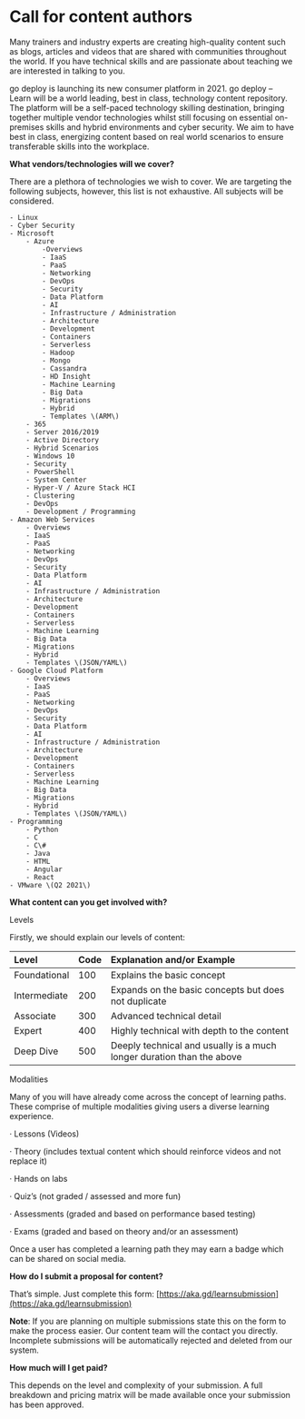 # Call for content authors


Many trainers and industry experts are creating high-quality content such as blogs, articles and videos that are shared with communities throughout the world.  If you have technical skills and are passionate about teaching we are interested in talking to you.

go deploy is launching its new consumer platform in 2021.  go deploy – Learn will be a world leading, best in class, technology content repository.  The platform will be a self-paced technology skilling destination, bringing together multiple vendor technologies whilst still focusing on essential on-premises skills and hybrid environments and cyber security.   We aim to have best in class, energizing content based on real world scenarios to ensure transferable skills into the workplace.

**What vendors/technologies will we cover?**

There are a plethora of technologies we wish to cover.  We are targeting the following subjects, however, this list is not exhaustive.  All subjects will be considered.

    - Linux
    - Cyber Security
    - Microsoft
        - Azure
            -Overviews
            - IaaS
            - PaaS
            - Networking
            - DevOps
            - Security
            - Data Platform
            - AI
            - Infrastructure / Administration
            - Architecture
            - Development
            - Containers
            - Serverless
            - Hadoop
            - Mongo
            - Cassandra
            - HD Insight
            - Machine Learning
            - Big Data
            - Migrations
            - Hybrid
            - Templates \(ARM\)
        - 365
        - Server 2016/2019
        - Active Directory
        - Hybrid Scenarios
        - Windows 10
        - Security
        - PowerShell
        - System Center
        - Hyper-V / Azure Stack HCI
        - Clustering
        - DevOps
        - Development / Programming
    - Amazon Web Services
        - Overviews
        - IaaS
        - PaaS
        - Networking
        - DevOps
        - Security
        - Data Platform
        - AI
        - Infrastructure / Administration
        - Architecture
        - Development
        - Containers
        - Serverless
        - Machine Learning
        - Big Data
        - Migrations
        - Hybrid
        - Templates \(JSON/YAML\)
    - Google Cloud Platform
        - Overviews
        - IaaS
        - PaaS
        - Networking
        - DevOps
        - Security
        - Data Platform
        - AI
        - Infrastructure / Administration
        - Architecture
        - Development
        - Containers
        - Serverless
        - Machine Learning
        - Big Data
        - Migrations
        - Hybrid
        - Templates \(JSON/YAML\)
    - Programming
        - Python
        - C
        - C\#
        - Java
        - HTML
        - Angular
        - React
    - VMware \(Q2 2021\)

**What content can you get involved with?**

Levels

Firstly, we should explain our levels of content:

| Level | Code | Explanation and/or Example |
| :--- | :--- | :--- |
| Foundational | 100 | Explains the basic concept |
| Intermediate | 200 | Expands on the basic concepts but does not duplicate |
| Associate | 300 | Advanced technical detail |
| Expert | 400 | Highly technical with depth to the content |
| Deep Dive | 500 | Deeply technical and usually is a much longer duration than the above |

Modalities

Many of you will have already come across the concept of learning paths.  These comprise of multiple modalities giving users a diverse learning experience.

·         Lessons \(Videos\)

·         Theory \(includes textual content which should reinforce videos and not replace it\)

·         Hands on labs

·         Quiz’s \(not graded / assessed and more fun\)

·         Assessments \(graded and based on performance based testing\)

·         Exams \(graded and based on theory and/or an assessment\)

Once a user has completed a learning path they may earn a badge which can be shared on social media.

**How do I submit a proposal for content?**

That’s simple.  Just complete this form: [https://aka.gd/learnsubmission](https://aka.gd/learnsubmission)

**Note**: If you are planning on multiple submissions state this on the form to make the process easier.  Our content team will the contact you directly.  Incomplete submissions will be automatically rejected and deleted from our system.

**How much will I get paid?**

This depends on the level and complexity of your submission.  A full breakdown and pricing matrix will be made available once your submission has been approved.

